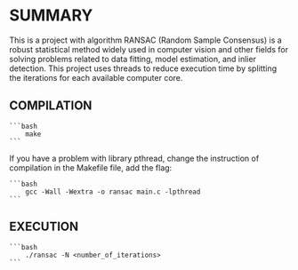 # SUMMARY

This is a project with algorithm RANSAC (Random Sample Consensus) is a robust statistical method widely used in computer vision and other fields for solving problems related to data fitting, model estimation, and inlier detection. This project uses threads to reduce execution time by splitting the iterations for each available computer core.

## COMPILATION

    ```bash
        make
    ```
    
If you have a problem with library pthread, change the instruction of compilation in the Makefile file, add the flag:

    ```bash
        gcc -Wall -Wextra -o ransac main.c -lpthread
    ```

## EXECUTION

    ```bash
        ./ransac -N <number_of_iterations>
    ```
    

